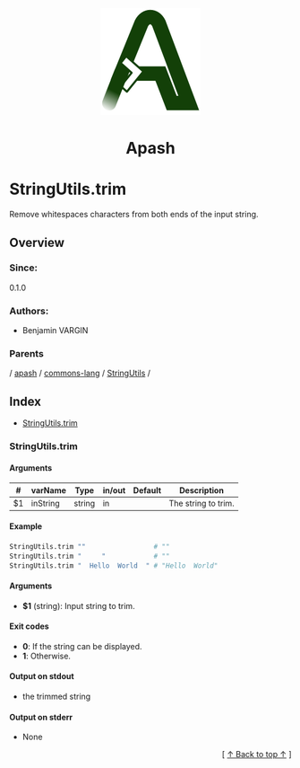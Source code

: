 
<div align='center' id='apash-top'>
  <a href='https://github.com/hastec-fr/apash'>
    <img alt='apash-logo' src='../../../../../../assets/apash-logo.svg'/>
  </a>

  # Apash
</div>

# StringUtils.trim

Remove whitespaces characters from both ends of the input string.

## Overview

### Since:
0.1.0

### Authors:
* Benjamin VARGIN

### Parents
<!-- apash.parentBegin -->
[](../../../../.md) / [apash](../../../apash.md) / [commons-lang](../../commons-lang.md) / [StringUtils](../StringUtils.md) / 
<!-- apash.parentEnd -->

## Index

* [StringUtils.trim](#stringutilstrim)

### StringUtils.trim

#### Arguments
| #      | varName        | Type          | in/out   | Default    | Description                           |
|--------|----------------|---------------|----------|------------|---------------------------------------|
| $1     | inString       | string        | in       |            | The string to trim.                   |

#### Example

```bash
StringUtils.trim ""                 # ""
StringUtils.trim "     "            # ""
StringUtils.trim "  Hello  World  " # "Hello  World"
```

#### Arguments

* **$1** (string): Input string to trim.

#### Exit codes

* **0**: If the string can be displayed.
* **1**: Otherwise.

#### Output on stdout

* the trimmed string

#### Output on stderr

* None


  <div align='right'>[ <a href='#apash-top'>↑ Back to top ↑</a> ]</div>

